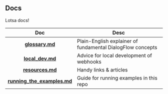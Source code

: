 ## Docs

Lotsa docs!

|  **Doc** | Desc |
| :---: | --- |
|  **[glossary.md](./glossary.md)** | Plain-English explainer of fundamental DialogFlow concepts |
|  **[local_dev.md](./local_dev.md)** | Advice for local development of webhooks |
|  **[resources.md](./resources.md)** | Handy links & articles |
|  **[running_the_examples.md](./running_the_examples.md)** | Guide for running examples in this repo |
